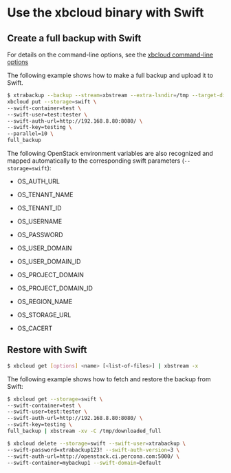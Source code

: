 # Use the xbcloud binary with Swift

## Create a full backup with Swift

For details on the command-line options,  see the [xbcloud command-line options]

The following example shows how to make a full backup and upload it to Swift.

```{.bash
$ xtrabackup --backup --stream=xbstream --extra-lsndir=/tmp --target-dir=/tmp | \
xbcloud put --storage=swift \
--swift-container=test \
--swift-user=test:tester \
--swift-auth-url=http://192.168.8.80:8080/ \
--swift-key=testing \
--parallel=10 \
full_backup
```

The following OpenStack environment variables are also recognized and mapped automatically to the corresponding swift parameters (`--storage=swift`):

* OS_AUTH_URL

* OS_TENANT_NAME

* OS_TENANT_ID

* OS_USERNAME

* OS_PASSWORD

* OS_USER_DOMAIN

* OS_USER_DOMAIN_ID

* OS_PROJECT_DOMAIN

* OS_PROJECT_DOMAIN_ID

* OS_REGION_NAME

* OS_STORAGE_URL

* OS_CACERT

## Restore with Swift

```{.bash
$ xbcloud get [options] <name> [<list-of-files>] | xbstream -x
```

The following example shows how to fetch and restore the backup from Swift:

```{.bash
$ xbcloud get --storage=swift \
--swift-container=test \
--swift-user=test:tester \
--swift-auth-url=http://192.168.8.80:8080/ \
--swift-key=testing \
full_backup | xbstream -xv -C /tmp/downloaded_full

$ xbcloud delete --storage=swift --swift-user=xtrabackup \
--swift-password=xtrabackup123! --swift-auth-version=3 \
--swift-auth-url=http://openstack.ci.percona.com:5000/ \
--swift-container=mybackup1 --swift-domain=Default
```

[xbcloud command-line options]: xbcloud-options.md
